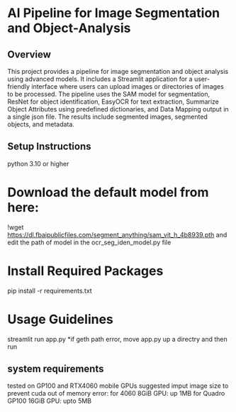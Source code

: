 # AI Pipeline for Image Segmentation and Object-Analysis

## Overview

This project provides a pipeline for image segmentation and object analysis using advanced models. It includes a Streamlit application for a user-friendly interface where users can upload images or directories of images to be processed. The pipeline uses the SAM model for segmentation, ResNet for object identification, EasyOCR for text extraction, Summarize Object Attributes using predefined dictionaries, and Data Mapping output in a single json file. The results include segmented images, segmented objects, and metadata.

## Setup Instructions
python 3.10 or higher
# Download the default model from here: 
!wget https://dl.fbaipublicfiles.com/segment_anything/sam_vit_h_4b8939.pth 
and edit the path of model in the ocr_seg_iden_model.py file 

# Install Required Packages
pip install -r requirements.txt

# Usage Guidelines
streamlit run app.py
*if geth path error, move app.py up a directry and then run

## system requirements
tested on GP100 and RTX4060 mobile GPUs
suggested imput image size to prevent cuda out of memory error:
for 4060 8GiB GPU: up 1MB
for Quadro GP100 16GiB GPU: upto 5MB


